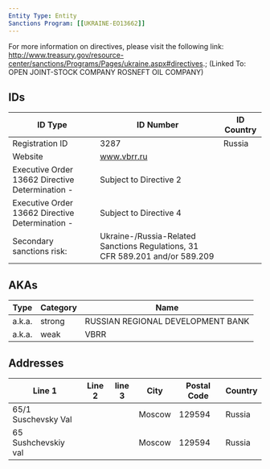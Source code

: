 ```yaml
---
Entity Type: Entity
Sanctions Program: [[UKRAINE-EO13662]]
---
```

For more information on directives, please visit the following link: http://www.treasury.gov/resource-center/sanctions/Programs/Pages/ukraine.aspx#directives.; (Linked To: OPEN JOINT-STOCK COMPANY ROSNEFT OIL COMPANY)

## IDs
| ID Type | ID Number | ID Country |
|---------|-----------|------------|
| Registration ID | 3287 | Russia |
| Website | www.vbrr.ru |  |
| Executive Order 13662 Directive Determination - | Subject to Directive 2 |  |
| Executive Order 13662 Directive Determination - | Subject to Directive 4 |  |
| Secondary sanctions risk: | Ukraine-/Russia-Related Sanctions Regulations, 31 CFR 589.201 and/or 589.209 |  |


## AKAs
| Type | Category | Name      | 
|------|----------|-----------|
| a.k.a. | strong | RUSSIAN REGIONAL DEVELOPMENT BANK |
| a.k.a. | weak | VBRR |


## Addresses
| Line 1 | Line 2 | line 3 | City | Postal Code| Country | 
|--------|--------|--------|------|------------|---------|
| 65/1 Suschevsky Val |  |  | Moscow | 129594 | Russia |
| 65 Sushchevskiy val |  |  | Moscow | 129594 | Russia |

